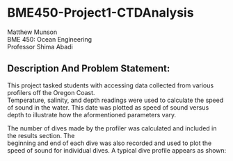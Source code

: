 # BME450-Project1-CTDAnalysis
Matthew Munson  
BME 450: Ocean Engineering  
Professor Shima Abadi

## Description And Problem Statement:
This project tasked students with accessing data collected from various profilers off the Oregon Coast.  
Temperature, salinity, and depth readings were used to calculate the speed of sound in the water. This
date was plotted as speed of sound versus depth to illustrate how the aformentioned parameters vary.  
  
The number of dives made by the profiler was calculated and included in the results section. The  
beginning and end of each dive was also recorded and used to plot the speed of sound for individual
dives. A typical dive profile appears as shown:










